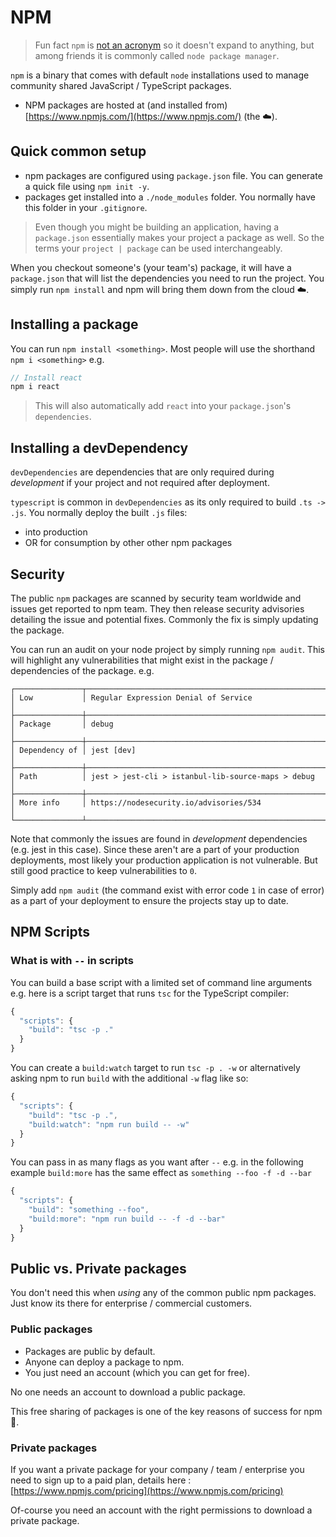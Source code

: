 # NPM

> Fun fact `npm` is [not an acronym](https://twitter.com/npmjs/status/347057301401763840) so it doesn't expand to anything, but among friends it is commonly called `node package manager`.

`npm` is a binary that comes with default `node` installations used to manage community shared JavaScript / TypeScript packages.

* NPM packages are hosted at \(and installed from\) [https://www.npmjs.com/](https://www.npmjs.com/) \(the ☁️\).

## Quick common setup

* npm packages are configured using `package.json` file. You can generate a quick file using `npm init -y`.
* packages get installed into a `./node_modules` folder. You normally have this folder in your `.gitignore`.

> Even though you might be building an application, having a `package.json` essentially makes your project a package as well. So the terms your `project | package` can be used interchangeably.

When you checkout someone's \(your team's\) package, it will have a `package.json` that will list the dependencies you need to run the project. You simply run `npm install` and npm will bring them down from the cloud ☁️.

## Installing a package

You can run `npm install <something>`. Most people will use the shorthand `npm i <something>` e.g.

```typescript
// Install react
npm i react
```

> This will also automatically add `react` into your `package.json`'s `dependencies`.

## Installing a devDependency

`devDependencies` are dependencies that are only required during _development_ if your project and not required after deployment.

`typescript` is common in `devDependencies` as its only required to build `.ts -> .js`. You normally deploy the built `.js` files:

* into production  
* OR for consumption by other other npm packages

## Security

The public `npm` packages are scanned by security team worldwide and issues get reported to npm team. They then release security advisories detailing the issue and potential fixes. Commonly the fix is simply updating the package.

You can run an audit on your node project by simply running `npm audit`. This will highlight any vulnerabilities that might exist in the package / dependencies of the package. e.g.

```text
┌───────────────┬──────────────────────────────────────────────────────────────┐
│ Low           │ Regular Expression Denial of Service                         │
├───────────────┼──────────────────────────────────────────────────────────────┤
│ Package       │ debug                                                        │
├───────────────┼──────────────────────────────────────────────────────────────┤
│ Dependency of │ jest [dev]                                                   │
├───────────────┼──────────────────────────────────────────────────────────────┤
│ Path          │ jest > jest-cli > istanbul-lib-source-maps > debug           │
├───────────────┼──────────────────────────────────────────────────────────────┤
│ More info     │ https://nodesecurity.io/advisories/534                       │
└───────────────┴──────────────────────────────────────────────────────────────┘
```

Note that commonly the issues are found in _development_ dependencies \(e.g. jest in this case\). Since these aren't are a part of your production deployments, most likely your production application is not vulnerable. But still good practice to keep vulnerabilities to `0`.

Simply add `npm audit` \(the command exist with error code `1` in case of error\) as a part of your deployment to ensure the projects stay up to date.

## NPM Scripts

### What is with `--` in scripts

You can build a base script with a limited set of command line arguments e.g. here is a script target that runs `tsc` for the TypeScript compiler:

```javascript
{
  "scripts": {
    "build": "tsc -p ."
  }
}
```

You can create a `build:watch` target to run `tsc -p . -w` or alternatively asking npm to run `build` with the additional `-w` flag like so:

```javascript
{
  "scripts": {
    "build": "tsc -p .",
    "build:watch": "npm run build -- -w"
  }
}
```

You can pass in as many flags as you want after `--` e.g. in the following example `build:more` has the same effect as `something --foo -f -d --bar`

```javascript
{
  "scripts": {
    "build": "something --foo",
    "build:more": "npm run build -- -f -d --bar"
  }
}
```

## Public vs. Private packages

You don't need this when _using_ any of the common public npm packages. Just know its there for enterprise / commercial customers.

### Public packages

* Packages are public by default. 
* Anyone can deploy a package to npm. 
* You just need an account \(which you can get for free\).

No one needs an account to download a public package.

This free sharing of packages is one of the key reasons of success for npm 🌹.

### Private packages

If you want a private package for your company / team / enterprise you need to sign up to a paid plan, details here : [https://www.npmjs.com/pricing](https://www.npmjs.com/pricing)

Of-course you need an account with the right permissions to download a private package.

